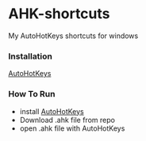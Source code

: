 # AHK-shortcuts
My AutoHotKeys shortcuts for windows

### Installation 
[AutoHotKeys](https://www.autohotkey.com/)

### How To Run
- install [AutoHotKeys](https://www.autohotkey.com/)
- Download .ahk file from repo
- open .ahk file with AutoHotKeys
